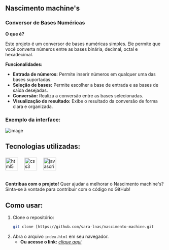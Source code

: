 ## Nascimento machine's
### Conversor de Bases Numéricas

**O que é?**

Este projeto é um conversor de bases numéricas simples. Ele permite que você converta números entre as bases binária, decimal, octal e hexadecimal.

**Funcionalidades:**

* **Entrada de números:** Permite inserir números em qualquer uma das bases suportadas.
* **Seleção de bases:** Permite escolher a base de entrada e as bases de saída desejadas.
* **Conversão:** Realiza a conversão entre as bases selecionadas.
* **Visualização do resultado:** Exibe o resultado da conversão de forma clara e organizada.

### Exemplo da interface:
![image](https://github.com/user-attachments/assets/d8020de5-9f8f-4e49-93cf-f461a590386e)


## Tecnologias utilizadas:<br>
###
 
<div align="left">
<img src="https://cdn.jsdelivr.net/gh/devicons/devicon/icons/html5/html5-original.svg" height="40" alt="html5 logo"  />
<img width="12" />
<img src="https://cdn.jsdelivr.net/gh/devicons/devicon/icons/css3/css3-original.svg" height="40" alt="css3 logo"  />
<img width="12" />
<img src="https://cdn.jsdelivr.net/gh/devicons/devicon/icons/javascript/javascript-original.svg" height="40" alt="javascript logo"  />
<img width="12" />
</div>
<br>

**Contribua com o projeto!**
Quer ajudar a melhorar o Nascimento machine's? Sinta-se à vontade para contribuir com o código no GitHub!

## Como usar:
1. Clone o repositório:
   ```bash
   git clone [https://github.com/sara-lnas/nascimento-machine.git


2. Abra o arquivo `index.html` em seu navegador.
   * **Ou acesse o link:**  <i>[clique aqui](https://nascimento-machines.vercel.app/) <br>
